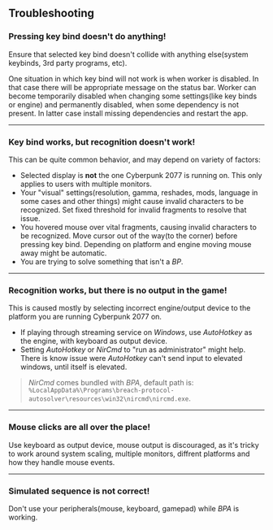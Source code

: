 ## Troubleshooting

### Pressing key bind doesn't do anything!

Ensure that selected key bind doesn't collide with anything else(system keybinds, 3rd party programs, etc).

One situation in which key bind will not work is when worker is disabled. In that case there will be appropriate message on the status bar. Worker can become temporarily disabled when changing some settings(like key binds or engine) and permanently disabled, when some dependency is not present. In latter case install missing dependencies and restart the app.

---

### Key bind works, but recognition doesn't work!

This can be quite common behavior, and may depend on variety of factors:

- Selected display is **not** the one Cyberpunk 2077 is running on. This only applies to users with multiple monitors.
- Your "visual" settings(resolution, gamma, reshades, mods, language in some cases and other things) might cause invalid characters to be recognized. Set fixed threshold for invalid fragments to resolve that issue.
- You hovered mouse over vital fragments, causing invalid characters to be recognized. Move cursor out of the way(to the corner) before pressing key bind. Depending on platform and engine moving mouse away might be automatic.
- You are trying to solve something that isn't a _BP_.

---

### Recognition works, but there is no output in the game!

This is caused mostly by selecting incorrect engine/output device to the platform you are running Cyberpunk 2077 on.

- If playing through streaming service on _Windows_, use _AutoHotkey_ as the engine, with keyboard as output device.
- Setting _AutoHotkey_ or _NirCmd_ to "run as administrator" might help. There is know issue were _AutoHotkey_ can't send input to elevated windows, until itself is elevated.

> _NirCmd_ comes bundled with _BPA_, default path is: `%LocalAppData%\Programs\breach-protocol-autosolver\resources\win32\nircmd\nircmd.exe`.

---

### Mouse clicks are all over the place!

Use keyboard as output device, mouse output is discouraged, as it's tricky to work around system scaling, multiple monitors, diffrent platforms and how they handle mouse events.

---

### Simulated sequence is not correct!

Don't use your peripherals(mouse, keyboard, gamepad) while _BPA_ is working.
